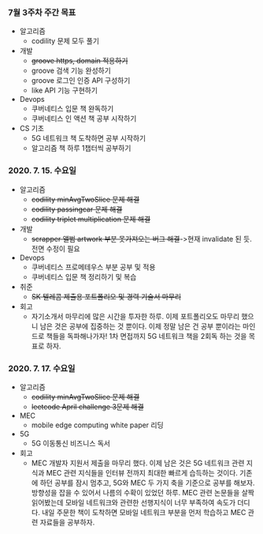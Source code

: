 ### 7월 3주차 주간 목표
- 알고리즘
  - codility 문제 모두 풀기
- 개발
  - ~~groove https, domain 적용하기~~
  - groove 검색 기능 완성하기
  - groove 로그인 인증 API 구성하기
  - like API 기능 구현하기
- Devops
  - 쿠버네티스 입문 책 완독하기
  - 쿠버네티스 인 액션 책 공부 시작하기
- CS 기초
  - 5G 네트워크 책 도착하면 공부 시작하기
  - 알고리즘 책 하루 1챕터씩 공부하기

### 2020. 7. 15. 수요일
- 알고리즘
  - ~~codility minAvgTwoSlice 문제 해결~~
  - ~~codility passingcar 문제 해결~~
  - ~~codility triplet multiplication 문제 해결~~
- 개발
  - ~~scrapper 앨범 artwork 부분 못가져오는 버그 해결~~->현재 invalidate 된 듯. 전면 수정이 필요
- Devops
  - 쿠버네티스 프로메테우스 부분 공부 및 적용
  - 쿠버네티스 입문 책 정리하기 및 복습
- 취준
  - ~~SK 텔레콤 제출용 포트폴리오 및 경력 기술서 마무리~~
- 회고
  - 자기소개서 마무리에 많은 시간을 투자한 하루. 이제 포트폴리오도 마무리 했으니 남은 것은 공부에 집중하는 것 뿐이다. 이제 정말 남은 건 공부 뿐이라는 마인드로 책들을 독파해나가자! 1차 면접까지 5G 네트워크 책을 2회독 하는 것을 목표로 하자.

### 2020. 7. 17. 수요일
- 알고리즘
  - ~~codility minAvgTwoSlice 문제 해결~~
  - ~~leetcode April challenge 3문제 해결~~
- MEC
  - mobile edge computing white paper 리딩
- 5G
  - 5G 이동통신 비즈니스 독서
- 회고
  - MEC 개발자 지원서 제출을 마무리 했다. 이제 남은 것은 5G 네트워크 관련 지식과 MEC 관련 지식들을 인터뷰 전까지 최대한 빠르게 습득하는 것이다. 기존에 하던 공부를 잠시 멈추고, 5G와 MEC 두 가지 축을 기준으로 공부를 해보자. 방향성을 잡을 수 있어서 나름의 수확이 있었던 하루. MEC 관련 논문들을 살짝 읽어봤는데 모바일 네트워크와 관련한 선행지식이 너무 부족하여 속도가 더디다. 내일 주문한 책이 도착하면 모바일 네트워크 부분을 먼저 학습하고 MEC 관련 자료들을 공부하자.



